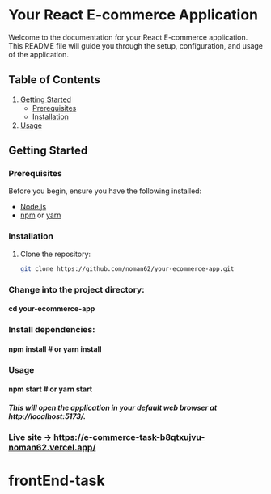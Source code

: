 # Your React E-commerce Application

Welcome to the documentation for your React E-commerce application. This README file will guide you through the setup, configuration, and usage of the application.

## Table of Contents
1. [Getting Started](#getting-started)
   - [Prerequisites](#prerequisites)
   - [Installation](#installation)
2. [Usage](#usage)

## Getting Started

### Prerequisites


Before you begin, ensure you have the following installed:

- [Node.js](https://nodejs.org/)
- [npm](https://www.npmjs.com/) or [yarn](https://yarnpkg.com/)

### Installation

1. Clone the repository:

   ```bash
   git clone https://github.com/noman62/your-ecommerce-app.git
   
  ### Change into the project directory:
  #### cd your-ecommerce-app
  
### Install dependencies:
#### npm install   # or yarn install

### Usage 
#### npm start   # or yarn start
##### This will open the application in your default web browser at http://localhost:5173/.
### Live site -> https://e-commerce-task-b8qtxujvu-noman62.vercel.app/
# frontEnd-task

